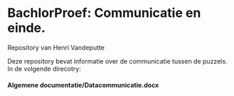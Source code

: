 # BachlorProef: Communicatie en einde.
Repository van Henri Vandeputte

Deze repository bevat informatie over de communicatie tussen de puzzels. In de volgende direcotry:
#### Algemene documentatie/Datacommunicatie.docx
